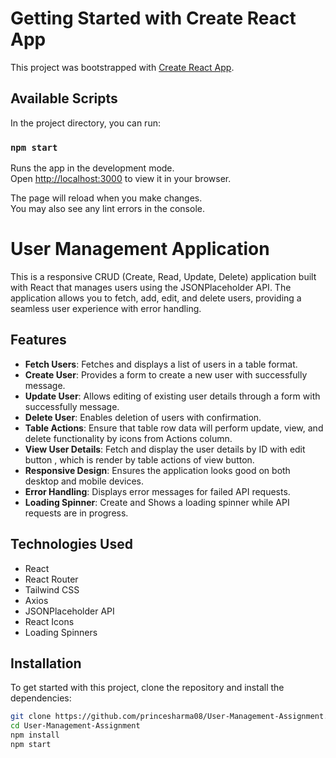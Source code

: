 # Getting Started with Create React App

This project was bootstrapped with [Create React App](https://github.com/facebook/create-react-app).

## Available Scripts

In the project directory, you can run:

### `npm start`

Runs the app in the development mode.\
Open [http://localhost:3000](http://localhost:3000) to view it in your browser.

The page will reload when you make changes.\
You may also see any lint errors in the console.

# User Management Application

This is a responsive CRUD (Create, Read, Update, Delete) application built with React that manages users using the JSONPlaceholder API. The application allows you to fetch, add, edit, and delete users, providing a seamless user experience with error handling.

## Features

- **Fetch Users**: Fetches and displays a list of users in a table format.
- **Create User**: Provides a form to create a new user with successfully message.
- **Update User**: Allows editing of existing user details through a form with successfully message.
- **Delete User**: Enables deletion of users with confirmation.
- **Table Actions**: Ensure that table row data will perform update, view, and delete functionality by icons from Actions column.
- **View User Details**: Fetch and display the user details by ID with edit button , which is render by table actions of view  button.
- **Responsive Design**: Ensures the application looks good on both desktop and mobile devices.
- **Error Handling**: Displays error messages for failed API requests.
- **Loading Spinner**: Create and Shows a loading spinner while API requests are in progress.

## Technologies Used

- React
- React Router
- Tailwind CSS
- Axios
- JSONPlaceholder API
- React Icons
- Loading Spinners

## Installation

To get started with this project, clone the repository and install the dependencies:

```bash
git clone https://github.com/princesharma08/User-Management-Assignment.git
cd User-Management-Assignment
npm install
npm start
```